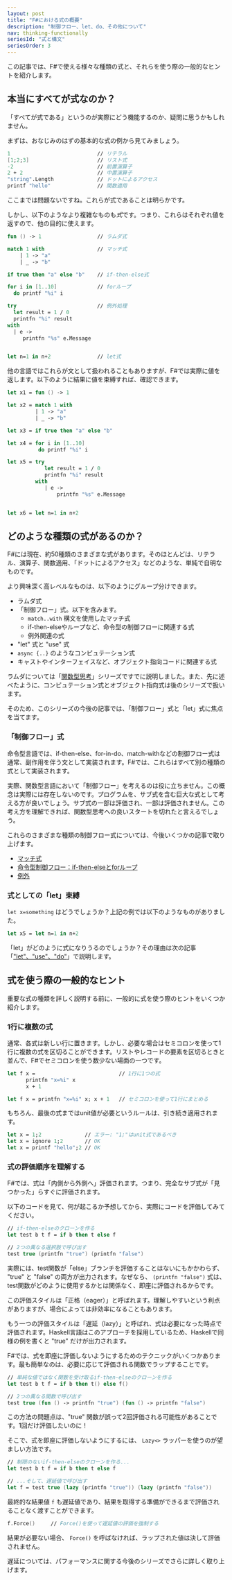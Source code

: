 ```yaml
---
layout: post
title: "F#における式の概要"
description: "制御フロー、let、do、その他について"
nav: thinking-functionally
seriesId: "式と構文"
seriesOrder: 3
---
```


この記事では、F#で使える様々な種類の式と、それらを使う際の一般的なヒントを紹介します。

## 本当にすべてが式なのか？

「すべてが式である」というのが実際にどう機能するのか、疑問に思うかもしれません。

まずは、おなじみのはずの基本的な式の例から見てみましょう。

```fsharp
1                            // リテラル
[1;2;3]                      // リスト式
-2                           // 前置演算子	
2 + 2                        // 中置演算子	
"string".Length              // ドットによるアクセス
printf "hello"               // 関数適用
```

ここまでは問題ないですね。これらが式であることは明らかです。

しかし、以下のようなより複雑なものも*式*です。つまり、これらはそれぞれ値を返すので、他の目的に使えます。

```fsharp
fun () -> 1                  // ラムダ式

match 1 with                 // マッチ式
    | 1 -> "a"
    | _ -> "b"

if true then "a" else "b"    // if-then-else式

for i in [1..10]             // forループ
  do printf "%i" i

try                          // 例外処理
  let result = 1 / 0
  printfn "%i" result
with
  | e -> 
     printfn "%s" e.Message


let n=1 in n+2               // let式
```

他の言語ではこれらが文として扱われることもありますが、F#では実際に値を返します。以下のように結果に値を束縛すれば、確認できます。

```fsharp
let x1 = fun () -> 1                  

let x2 = match 1 with                 
         | 1 -> "a"
         | _ -> "b"

let x3 = if true then "a" else "b"    

let x4 = for i in [1..10]             
          do printf "%i" i

let x5 = try                          
            let result = 1 / 0
            printfn "%i" result
         with
            | e -> 
                printfn "%s" e.Message


let x6 = let n=1 in n+2
```

## どのような種類の式があるのか？

F#には現在、約50種類のさまざまな式があります。そのほとんどは、リテラル、演算子、関数適用、「ドットによるアクセス」などのような、単純で自明なものです。

より興味深く高レベルなものは、以下のようにグループ分けできます。

* ラムダ式
* 「制御フロー」式。以下を含みます。
  * `match..with` 構文を使用したマッチ式
  * if-then-elseやループなど、命令型の制御フローに関連する式
  * 例外関連の式
* "let" 式と "use" 式
* `async {..}` のようなコンピュテーション式
* キャストやインターフェイスなど、オブジェクト指向コードに関連する式

ラムダについては「[関数型思考](../series/thinking-functionally.md)」シリーズですでに説明しました。また、先に述べたように、コンピュテーション式とオブジェクト指向式は後のシリーズで扱います。

そのため、このシリーズの今後の記事では、「制御フロー」式と「let」式に焦点を当てます。
 
### 「制御フロー」式 

命令型言語では、if-then-else、for-in-do、match-withなどの制御フロー式は通常、副作用を伴う文として実装されます。F#では、これらはすべて別の種類の式として実装されます。

実際、関数型言語において「制御フロー」を考えるのは役に立ちません。この概念は実際には存在しないのです。プログラムを、サブ式を含む巨大な式として考える方が良いでしょう。サブ式の一部は評価され、一部は評価されません。この考え方を理解できれば、関数型思考への良いスタートを切れたと言えるでしょう。

これらのさまざまな種類の制御フロー式については、今後いくつかの記事で取り上げます。

* [マッチ式](../posts/match-expression)
* [命令型制御フロー：if-then-elseとforループ](../posts/control-flow-expressions)
* [例外](../posts/exceptions)

### 式としての「let」束縛 

`let x=something` はどうでしょうか？上記の例では以下のようなものがありました。

```fsharp
let x5 = let n=1 in n+2
```

「let」がどのように式になりうるのでしょうか？その理由は次の記事「["let"、"use"、"do"](../posts/let-use-do)」で説明します。

## 式を使う際の一般的なヒント 

重要な式の種類を詳しく説明する前に、一般的に式を使う際のヒントをいくつか紹介します。

### 1行に複数の式 

通常、各式は新しい行に置きます。しかし、必要な場合はセミコロンを使って1行に複数の式を区切ることができます。リストやレコードの要素を区切るときと並んで、F#でセミコロンを使う数少ない場面の一つです。

```fsharp
let f x =                           // 1行に1つの式
      printfn "x=%i" x
      x + 1

let f x = printfn "x=%i" x; x + 1   // セミコロンを使って1行にまとめる
```

もちろん、最後の式まではunit値が必要というルールは、引き続き適用されます。

```fsharp
let x = 1;2              // エラー: "1;"はunit式であるべき
let x = ignore 1;2       // OK
let x = printf "hello";2 // OK
```

### 式の評価順序を理解する 

F#では、式は「内側から外側へ」評価されます。つまり、完全なサブ式が「見つかった」らすぐに評価されます。

以下のコードを見て、何が起こるか予想してから、実際にコードを評価してみてください。

```fsharp
// if-then-elseのクローンを作る
let test b t f = if b then t else f

// 2つの異なる選択肢で呼び出す
test true (printfn "true") (printfn "false")
```

実際には、test関数が「else」ブランチを評価することはないにもかかわらず、 "true" と "false" の両方が出力されます。なぜなら、 `(printfn "false")` 式は、test関数がどのように使用するかとは関係なく、即座に評価されるからです。

この評価スタイルは「正格（eager）」と呼ばれます。理解しやすいという利点がありますが、場合によっては非効率になることもあります。

もう一つの評価スタイルは「遅延（lazy）」と呼ばれ、式は必要になった時点で評価されます。Haskell言語はこのアプローチを採用しているため、Haskellで同様の例を書くと "true" だけが出力されます。

F#では、式を即座に評価しないようにするためのテクニックがいくつかあります。最も簡単なのは、必要に応じて評価される関数でラップすることです。

```fsharp
// 単純な値ではなく関数を受け取るif-then-elseのクローンを作る
let test b t f = if b then t() else f()

// 2つの異なる関数で呼び出す
test true (fun () -> printfn "true") (fun () -> printfn "false")
```

この方法の問題点は、"true" 関数が誤って2回評価される可能性があることです。1回だけ評価したいのに！

そこで、式を即座に評価しないようにするには、 `Lazy<>` ラッパーを使うのが望ましい方法です。

```fsharp
// 制限のないif-then-elseのクローンを作る...
let test b t f = if b then t else f

// ...そして、遅延値で呼び出す
let f = test true (lazy (printfn "true")) (lazy (printfn "false"))
```

最終的な結果値 `f` も遅延値であり、結果を取得する準備ができるまで評価されることなく渡すことができます。

```fsharp
f.Force()     // Force()を使って遅延値の評価を強制する
```

結果が必要ない場合、 `Force()` を呼ばなければ、ラップされた値は決して評価されません。

遅延については、パフォーマンスに関する今後のシリーズでさらに詳しく取り上げます。
